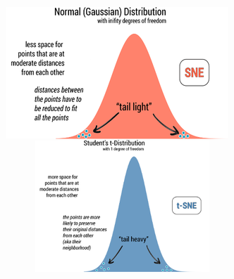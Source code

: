 <p align="center">
<img src="img/sne dist.png" height="300" alt="github stats" />&nbsp;&nbsp;&nbsp;&nbsp;&nbsp;
<img src="img/t-SNE dist.png" height="300" alt="most used languages" />
</p>
